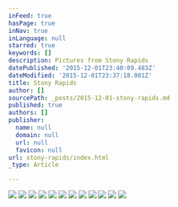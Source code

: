 ```yaml
---
inFeed: true
hasPage: true
inNav: true
inLanguage: null
starred: true
keywords: []
description: Pictures from Stony Rapids
datePublished: '2015-12-01T23:40:09.483Z'
dateModified: '2015-12-01T23:37:18.001Z'
title: Stony Rapids
author: []
sourcePath: _posts/2015-12-01-stony-rapids.md
published: true
authors: []
publisher:
  name: null
  domain: null
  url: null
  favicon: null
url: stony-rapids/index.html
_type: Article

---
```

![](https://the-grid-user-content.s3-us-west-2.amazonaws.com/c363a3b0-1f11-4bca-a6cb-07cb2eb7974b.jpg)
![](https://the-grid-user-content.s3-us-west-2.amazonaws.com/7552ab89-b8de-4840-9874-e732de04ee27.jpg)
![](https://the-grid-user-content.s3-us-west-2.amazonaws.com/f778f6f9-90b5-42d7-aa74-0d81ce07f994.jpg)
![](https://the-grid-user-content.s3-us-west-2.amazonaws.com/ca77c79a-8998-4793-b81a-0513c7238af3.jpg)
![](https://the-grid-user-content.s3-us-west-2.amazonaws.com/c290ca00-827c-40f3-86b3-4859b2da0935.jpg)
![](https://the-grid-user-content.s3-us-west-2.amazonaws.com/43fcd1b9-e5a2-4574-84f3-cb307329e86a.jpg)
![](https://the-grid-user-content.s3-us-west-2.amazonaws.com/439c7228-02c3-45e9-a07f-624db57ad85d.jpg)
![](https://the-grid-user-content.s3-us-west-2.amazonaws.com/af9d1ba5-1995-41e4-a557-4b4b36f66606.jpg)
![](https://the-grid-user-content.s3-us-west-2.amazonaws.com/6a598626-c4c4-4858-a083-725aaaca28e4.jpg)
![](https://the-grid-user-content.s3-us-west-2.amazonaws.com/96e26582-56b7-421f-9ffa-ca90a6474fb7.jpg)
![](https://the-grid-user-content.s3-us-west-2.amazonaws.com/7fea947b-872f-46be-ae46-87526ffdb14c.jpg)
![](https://the-grid-user-content.s3-us-west-2.amazonaws.com/16dfc320-748e-450e-a51d-c0d9f7df1fbf.jpg)